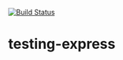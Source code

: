 [![Build Status](https://travis-ci.org/tkswann2/testing-express.svg?branch=master)](https://travis-ci.org/tkswann2/testing-express)
# testing-express

